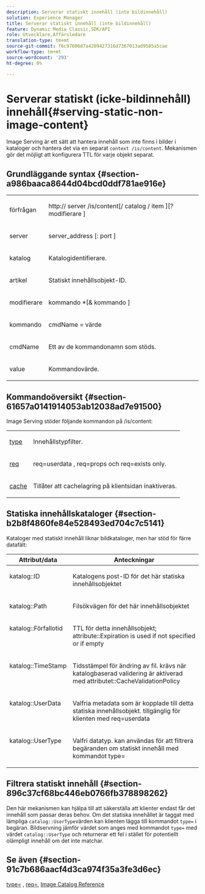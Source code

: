 ```yaml
---
description: Serverar statiskt innehåll (inte bildinnehåll)
solution: Experience Manager
title: Serverar statiskt innehåll (inte bildinnehåll)
feature: Dynamic Media Classic,SDK/API
role: Utvecklare,Affärsledare
translation-type: tm+mt
source-git-commit: f6c97606d7a4209427316d7367013ad9585a5cae
workflow-type: tm+mt
source-wordcount: '293'
ht-degree: 0%

---
```



# Serverar statiskt (icke-bildinnehåll) innehåll{#serving-static-non-image-content}

Image Serving är ett sätt att hantera innehåll som inte finns i bilder i kataloger och hantera det via en separat `context /is/content`. Mekanismen gör det möjligt att konfigurera TTL för varje objekt separat.

## Grundläggande syntax {#section-a986baaca8644d04bcd0ddf781ae916e}

<table id="simpletable_4A6249F0C40747339524323EB0831CE4"> 
 <tr class="strow"> 
  <td class="stentry"> <p> <span class="codeph"> <span class="varname"> förfrågan  </span> </span> </p> </td> 
  <td class="stentry"> <p> <span class="codeph"> http://  <span class="varname"> server  </span>/is/content[/  <span class="varname"> catalog  </span>/  <span class="varname"> item  </span>][? <span class="varname"> modifierare  </span>]  </span> </p> </td> 
 </tr> 
 <tr class="strow"> 
  <td class="stentry"> <p> <span class="codeph"> <span class="varname"> server  </span> </span> </p> </td> 
  <td class="stentry"> <p> <span class="codeph"> <span class="varname"> server_address  </span>[:  <span class="varname"> port  </span>]  </span> </p> </td> 
 </tr> 
 <tr class="strow"> 
  <td class="stentry"> <p> <span class="codeph"> <span class="varname"> katalog  </span> </span> </p> </td> 
  <td class="stentry"> <p>Katalogidentifierare. </p> </td> 
 </tr> 
 <tr class="strow"> 
  <td class="stentry"> <p> <span class="codeph"> <span class="varname"> artikel  </span> </span> </p> </td> 
  <td class="stentry"> <p>Statiskt innehållsobjekt-ID. </p> </td> 
 </tr> 
 <tr class="strow"> 
  <td class="stentry"> <p> <span class="codeph"> <span class="varname"> modifierare  </span> </span> </p> </td> 
  <td class="stentry"> <p> <span class="codeph"> <span class="varname"> kommando  </span>*[&amp;  <span class="varname"> kommando  </span>]  </span> </p> </td> 
 </tr> 
 <tr class="strow"> 
  <td class="stentry"> <p> <span class="codeph"> <span class="varname"> kommando  </span> </span> </p> </td> 
  <td class="stentry"> <p> <span class="codeph"> <span class="varname"> cmdName  </span>=  <span class="varname"> värde  </span> </span> </p> </td> 
 </tr> 
 <tr class="strow"> 
  <td class="stentry"> <p> <span class="codeph"> <span class="varname"> cmdName  </span> </span> </p> </td> 
  <td class="stentry"> <p>Ett av de kommandonamn som stöds. </p> </td> 
 </tr> 
 <tr class="strow"> 
  <td class="stentry"> <p> <span class="codeph"> <span class="varname"> value  </span> </span> </p> </td> 
  <td class="stentry"> <p>Kommandovärde. </p> </td> 
 </tr> 
</table>

## Kommandoöversikt {#section-61657a0141914053ab12038ad7e91500}

Image Serving stöder följande kommandon på /is/content:

<table id="simpletable_1D96BA1AB5394B3C9B91D46617AFC0FA"> 
 <tr class="strow"> 
  <td class="stentry"> <a href="../../../../../is-api/http-ref/image-serving-api-ref/c-http-protocol-reference/c-command-reference/r-type.md#reference-89094fd1c50c444eb082cd266769cccb" type="reference" format="dita" scope="local"> type  </a> </td> 
  <td class="stentry"> <p>Innehållstypfilter. </p> </td> 
 </tr> 
 <tr class="strow"> 
  <td class="stentry"> <a href="../../../../../is-api/http-ref/image-serving-api-ref/c-http-protocol-reference/c-command-reference/r-req/r-req.md#reference-907cdb4a97034db7ad94695f25552e76" type="reference" format="dita" scope="local"> req  </a> </td> 
  <td class="stentry"> <p> <span class="codeph"> req=userdata  </span>,  <span class="codeph"> req=props  </span>och  <span class="codeph"> req=exists  </span> only. </p> </td> 
 </tr> 
 <tr class="strow"> 
  <td class="stentry"> <a href="../../../../../is-api/http-ref/image-serving-api-ref/c-http-protocol-reference/c-command-reference/r-is-http-cache.md#reference-168189bee4ce4d1189d427891f22be2e" type="reference" format="dita" scope="local"> cache  </a> </td> 
  <td class="stentry"> <p>Tillåter att cachelagring på klientsidan inaktiveras. </p> </td> 
 </tr> 
</table>

## Statiska innehållskataloger {#section-b2b8f4860fe84e528493ed704c7c5141}

Kataloger med statiskt innehåll liknar bildkataloger, men har stöd för färre datafält:

<table id="table_3B111EC3AA1044FB9B659FD54BADDC39"> 
 <thead> 
  <tr> 
   <th class="entry"> <b> Attribut/data</b> </th> 
   <th class="entry"> <b> Anteckningar</b> </th> 
  </tr> 
 </thead>
 <tbody> 
  <tr valign="top"> 
   <td> <p> <span class="codeph"> katalog::ID  </span> </p> </td> 
   <td> <p> Katalogens post-ID för det här statiska innehållsobjektet </p> </td> 
  </tr> 
  <tr valign="top"> 
   <td> <p> <span class="codeph"> katalog::Path  </span> </p> </td> 
   <td> <p> Filsökvägen för det här innehållsobjektet </p> </td> 
  </tr> 
  <tr valign="top"> 
   <td> <p> <span class="codeph"> katalog::Förfallotid  </span> </p> </td> 
   <td> <p> TTL för detta innehållsobjekt; attribute::Expiration is used if not specified or if empty </p> </td> 
  </tr> 
  <tr valign="top"> 
   <td> <p> <span class="codeph"> katalog::TimeStamp  </span> </p> </td> 
   <td> <p> Tidsstämpel för ändring av fil. krävs när katalogbaserad validering är aktiverad med attributet::CacheValidationPolicy </p> </td> 
  </tr> 
  <tr valign="top"> 
   <td> <p> <span class="codeph"> katalog::UserData  </span> </p> </td> 
   <td> <p> Valfria metadata som är kopplade till detta statiska innehållsobjekt. tillgänglig för klienten med req=userdata </p> </td> 
  </tr> 
  <tr valign="top"> 
   <td> <p> <span class="codeph"> katalog::UserType  </span> </p> </td> 
   <td> <p> Valfri datatyp. kan användas för att filtrera begäranden om statiskt innehåll med kommandot type= </p> </td> 
  </tr> 
 </tbody> 
</table>

## Filtrera statiskt innehåll {#section-896c37cf68bc446eb0766fb378898262}

Den här mekanismen kan hjälpa till att säkerställa att klienter endast får det innehåll som passar deras behov. Om det statiska innehållet är taggat med lämpliga `catalog::UserType`värden kan klienten lägga till kommandot `type=` i begäran. Bildservning jämför värdet som anges med kommandot `type=` med värdet `catalog::UserType` och returnerar ett fel i stället för potentiellt olämpligt innehåll om det inte matchar.

## Se även {#section-91c7b686aacf4d3ca974f35a3fe3d6ec}

[type=](../../../../../is-api/http-ref/image-serving-api-ref/c-http-protocol-reference/c-command-reference/r-type.md#reference-89094fd1c50c444eb082cd266769cccb) ,  [req=](../../../../../is-api/http-ref/image-serving-api-ref/c-http-protocol-reference/c-command-reference/r-req/r-req.md#reference-907cdb4a97034db7ad94695f25552e76),  [Image Catalog Reference](../../../../../is-api/image-catalog/image-serving-api-ref/c-image-catalog-reference/c-overview/c-overview.md#concept-9ce2b6a133de45f783e95cabc5810ac3)
